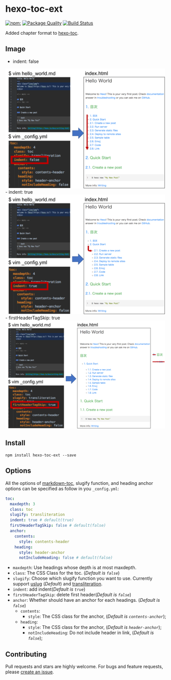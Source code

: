 # hexo-toc-ext
[![npm:](https://img.shields.io/npm/v/hexo-toc-ext.svg?style=flat-square)](https://www.npmjs.com/packages/hexo-toc-ext)
[![Package Quality](http://npm.packagequality.com/shield/hexo-toc-ext.svg)](http://packagequality.com/#?package=hexo-toc-ext)
[![Build Status](https://travis-ci.org/shunitoh/hexo-toc-ext.svg?branch=master)](https://travis-ci.org/shunitoh/hexo-toc-ext)

Added chapter format to [hexo-toc](https://github.com/bubkoo/hexo-toc).

## Image
- indent: false  
<img width=500 src="https://raw.githubusercontent.com/shunitoh/hexo-toc-ext/images/hexo-toc-ext-indent-false.png" />
- indent: true  
<img width=500 src="https://raw.githubusercontent.com/shunitoh/hexo-toc-ext/images/hexo-toc-ext-indent-true.png" />
- firstHeaderTagSkip: true  
<img width=500 src="https://raw.githubusercontent.com/shunitoh/hexo-toc-ext/images/hexo-toc-ext-firstHeaderTagSkip-true.png" />

## Install

```node
npm install hexo-toc-ext --save
```

## Options

All the options of [markdown-toc](https://github.com/jonschlinkert/markdown-toc),
slugify function, and heading anchor options can be specified as follow in you `_config.yml`:

```yaml
toc:
  maxdepth: 3
  class: toc
  slugify: transliteration
  indent: true # default(true)
  firstHeaderTagSkip: false # default(false)
  anchor:
    contents:
      style: contents-header
    heading:
      style: header-anchor
      notIncludeHeading: false # default(false)
```

- `maxdepth`: Use headings whose depth is at most maxdepth.
- `class`: The CSS Class for the toc. (*Default is `false`*)
- `slugify`: Choose which slugify function you want to use. Currently support [uslug](https://github.com/jeremys/uslug) (*Default*) and [transliteration](https://github.com/andyhu/node-transliteration).
- `indent`: add indent(*Default is `true`*)
- `firstHeaderTagSkip`: delete first header(*Default is `false`*)
- `anchor`: Whether should have an anchor for each headings. (*Default is `false`*)
    - `contents`:
        - `style`: The CSS class for the anchor, (*Default is `contents-anchor`*);
    - `heading`:
        - `style`: The CSS class for the anchor, (*Default is `header-anchor`*);
        - `notIncludeHeading`: Do not include header in link, (*Default is `false`*);

## Contributing

Pull requests and stars are highly welcome.
For bugs and feature requests, please [create an issue](https://github.com/bubkoo/hexo-toc-ext/issues/new).

